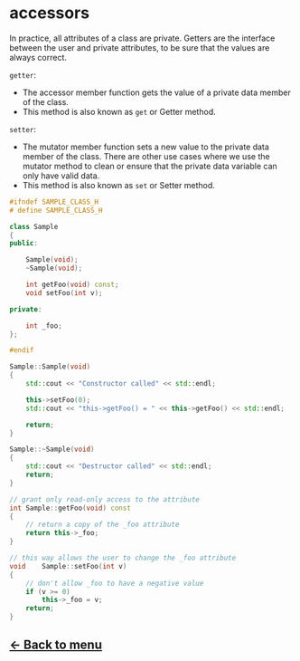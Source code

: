 # accessors

In practice, all attributes of a class are private. Getters are the interface between the user and private attributes, to be sure that the values are always correct.

`getter`:
- The accessor member function gets the value of a private data member of the class.
- This method is also known as `get` or Getter method.

`setter`:
- The mutator member function sets a new value to the private data member of the class. There are other use cases where we use the mutator method to clean or ensure that the private data variable can only have valid data.
- This method is also known as `set` or Setter method.

```c++
#ifndef SAMPLE_CLASS_H
# define SAMPLE_CLASS_H

class Sample
{
public:

	Sample(void);
	~Sample(void);

	int	getFoo(void) const;
	void setFoo(int v);

private:

	int	_foo;
};

#endif
```

```c++
Sample::Sample(void)
{
	std::cout << "Constructor called" << std::endl;

	this->setFoo(0);
	std::cout << "this->getFoo() = " << this->getFoo() << std::endl;

	return;
}

Sample::~Sample(void)
{
	std::cout << "Destructor called" << std::endl;
	return;
}

// grant only read-only access to the attribute
int	Sample::getFoo(void) const
{
	// return a copy of the _foo attribute
	return this->_foo;
}

// this way allows the user to change the _foo attribute
void	Sample::setFoo(int v)
{
	// don't allow _foo to have a negative value
	if (v >= 0)
		this->_foo = v;
	return;
}
```

## [← Back to menu](./Summary.md)
